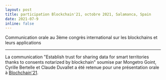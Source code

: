 ```yaml
---
layout: post
title: participation Blockchain'21, octobre 2021, Salamanca, Spain
date: 2021-07-9
inline: false
---
```


Communication orale au 3ème congrès international sur les blockchains et leurs applications 

***

La communication "Establish trust for sharing data for smart territories thanks to consents notarized by blockchain" soumise par Mongetro Goint, Cyrille Bertelle et Claude Duvallet a été retenue pour une présentation orale à 
[Blochchain'21](https://www.blockchain-congress.net/).



